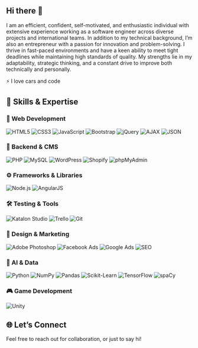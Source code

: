 ## Hi there 👋

I am an efficient, confident, self-motivated, and enthusiastic individual with extensive experience working as a software engineer across diverse projects and international teams. In addition to my technical background, I’m also an entrepreneur with a passion for innovation and problem-solving. I thrive in fast-paced environments and have a keen ability to meet tight deadlines while maintaining high standards of quality. My strengths lie in my adaptability, strategic thinking, and a constant drive to improve both technically and personally.

⚡ I love cars and code 



## 💼 Skills & Expertise


### 🚀 Web Development
![HTML5](https://img.shields.io/badge/html5-%23E34F26.svg?&style=for-the-badge&logo=html5&logoColor=white)
![CSS3](https://img.shields.io/badge/css3-%231572B6.svg?&style=for-the-badge&logo=css3&logoColor=white)
![JavaScript](https://img.shields.io/badge/javascript-%23323330.svg?&style=for-the-badge&logo=javascript&logoColor=%23F7DF1E)
![Bootstrap](https://img.shields.io/badge/bootstrap-%23563D7C.svg?&style=for-the-badge&logo=bootstrap&logoColor=white)
![jQuery](https://img.shields.io/badge/jquery-%230769AD.svg?&style=for-the-badge&logo=jquery&logoColor=white)
![AJAX](https://img.shields.io/badge/ajax-%23000000.svg?&style=for-the-badge&logo=ajax&logoColor=white)
![JSON](https://img.shields.io/badge/json-%23000000.svg?&style=for-the-badge&logo=json&logoColor=white)

### 🧠 Backend & CMS
![PHP](https://img.shields.io/badge/php-%23777BB4.svg?&style=for-the-badge&logo=php&logoColor=white)
![MySQL](https://img.shields.io/badge/mysql-%234479A1.svg?&style=for-the-badge&logo=mysql&logoColor=white)
![WordPress](https://img.shields.io/badge/wordpress-%23117AC9.svg?&style=for-the-badge&logo=wordpress&logoColor=white)
![Shopify](https://img.shields.io/badge/shopify-%237AB55C.svg?&style=for-the-badge&logo=shopify&logoColor=white)
![phpMyAdmin](https://img.shields.io/badge/phpMyAdmin-%23f89c1c.svg?&style=for-the-badge&logo=phpMyAdmin&logoColor=white)

### ⚙️ Frameworks & Libraries
![Node.js](https://img.shields.io/badge/node.js-%23339933.svg?&style=for-the-badge&logo=node.js&logoColor=white)
![AngularJS](https://img.shields.io/badge/angularjs-%23E23237.svg?&style=for-the-badge&logo=angularjs&logoColor=white)

### 🛠️ Testing & Tools
![Katalon Studio](https://img.shields.io/badge/katalon-%231074EA.svg?&style=for-the-badge&logo=katalon&logoColor=white)
![Trello](https://img.shields.io/badge/trello-%23026AA7.svg?&style=for-the-badge&logo=trello&logoColor=white)
![Git](https://img.shields.io/badge/git-%23F05032.svg?&style=for-the-badge&logo=git&logoColor=white)

### 🎨 Design & Marketing
![Adobe Photoshop](https://img.shields.io/badge/photoshop-%2331A8FF.svg?&style=for-the-badge&logo=adobephotoshop&logoColor=white)
![Facebook Ads](https://img.shields.io/badge/facebookads-%231877F2.svg?&style=for-the-badge&logo=facebook&logoColor=white)
![Google Ads](https://img.shields.io/badge/googleads-%230083FF.svg?&style=for-the-badge&logo=googleads&logoColor=white)
![SEO](https://img.shields.io/badge/seo-%23000000.svg?&style=for-the-badge&logo=yoast&logoColor=white)

### 🧠 AI & Data
![Python](https://img.shields.io/badge/python-%233776AB.svg?&style=for-the-badge&logo=python&logoColor=white)
![NumPy](https://img.shields.io/badge/numpy-%23013243.svg?&style=for-the-badge&logo=numpy&logoColor=white)
![Pandas](https://img.shields.io/badge/pandas-%23150458.svg?&style=for-the-badge&logo=pandas&logoColor=white)
![Scikit-Learn](https://img.shields.io/badge/scikit--learn-%23F7931E.svg?&style=for-the-badge&logo=scikit-learn&logoColor=white)
![TensorFlow](https://img.shields.io/badge/tensorflow-%23FF6F00.svg?&style=for-the-badge&logo=tensorflow&logoColor=white)
![spaCy](https://img.shields.io/badge/spacy-%23000000.svg?&style=for-the-badge&logo=spacy&logoColor=white)

### 🎮 Game Development
![Unity](https://img.shields.io/badge/unity-%23000000.svg?&style=for-the-badge&logo=unity&logoColor=white)




## 🌐 Let’s Connect

Feel free to reach out for collaboration, or just to say hi! 
